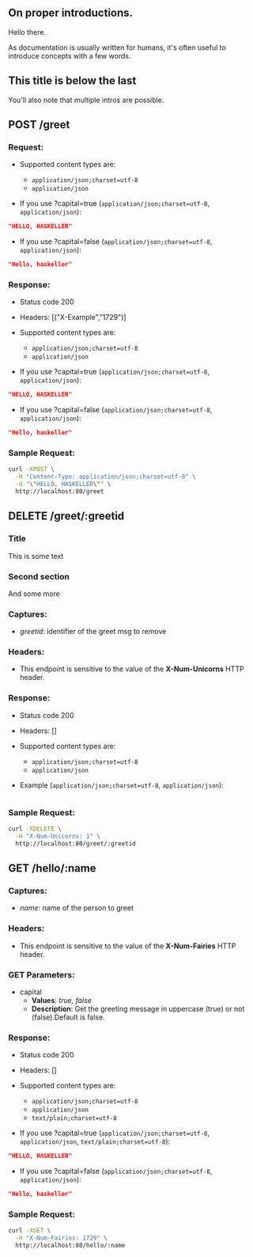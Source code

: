 ## On proper introductions.

Hello there.

As documentation is usually written for humans, it's often useful to introduce concepts with a few words.

## This title is below the last

You'll also note that multiple intros are possible.

## POST /greet

### Request:

- Supported content types are:

    - `application/json;charset=utf-8`
    - `application/json`

- If you use ?capital=true (`application/json;charset=utf-8`, `application/json`):

```json
"HELLO, HASKELLER"
```

- If you use ?capital=false (`application/json;charset=utf-8`, `application/json`):

```json
"Hello, haskeller"
```

### Response:

- Status code 200
- Headers: [("X-Example","1729")]

- Supported content types are:

    - `application/json;charset=utf-8`
    - `application/json`

- If you use ?capital=true (`application/json;charset=utf-8`, `application/json`):

```json
"HELLO, HASKELLER"
```

- If you use ?capital=false (`application/json;charset=utf-8`, `application/json`):

```json
"Hello, haskeller"
```

### Sample Request:

```bash
curl -XPOST \
  -H "Content-Type: application/json;charset=utf-8" \
  -d "\"HELLO, HASKELLER\"" \
  http://localhost:80/greet
```

## DELETE /greet/:greetid

### Title

This is some text

### Second section

And some more

### Captures:

- *greetid*: identifier of the greet msg to remove

### Headers:

- This endpoint is sensitive to the value of the **X-Num-Unicorns** HTTP header.

### Response:

- Status code 200
- Headers: []

- Supported content types are:

    - `application/json;charset=utf-8`
    - `application/json`

- Example (`application/json;charset=utf-8`, `application/json`):

```json

```

### Sample Request:

```bash
curl -XDELETE \
  -H "X-Num-Unicorns: 1" \
  http://localhost:80/greet/:greetid
```

## GET /hello/:name

### Captures:

- *name*: name of the person to greet

### Headers:

- This endpoint is sensitive to the value of the **X-Num-Fairies** HTTP header.

### GET Parameters:

- capital
     - **Values**: *true, false*
     - **Description**: Get the greeting message in uppercase (true) or not (false).Default is false.


### Response:

- Status code 200
- Headers: []

- Supported content types are:

    - `application/json;charset=utf-8`
    - `application/json`
    - `text/plain;charset=utf-8`

- If you use ?capital=true (`application/json;charset=utf-8`, `application/json`, `text/plain;charset=utf-8`):

```json
"HELLO, HASKELLER"
```

- If you use ?capital=false (`application/json;charset=utf-8`, `application/json`):

```json
"Hello, haskeller"
```

### Sample Request:

```bash
curl -XGET \
  -H "X-Num-Fairies: 1729" \
  http://localhost:80/hello/:name
```


